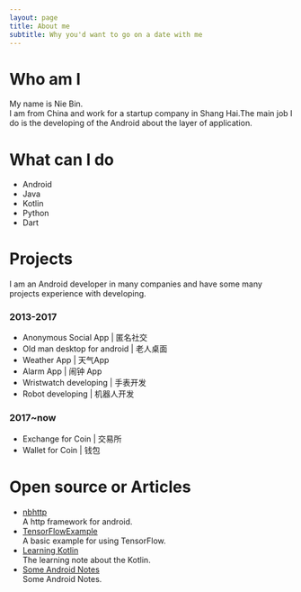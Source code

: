 ```yaml
---
layout: page
title: About me
subtitle: Why you'd want to go on a date with me
---
```

# Who am I
My name is Nie Bin.  
I am from China and work for a startup company in Shang Hai.The main job I do is the developing of the Android about the layer of application.

# What can I do
- Android
- Java
- Kotlin
- Python
- Dart

# Projects
I am an Android developer in many companies and have some many projects experience with developing.
### 2013-2017
- Anonymous Social App | 匿名社交
- Old man desktop for android | 老人桌面
- Weather App | 天气App
- Alarm App | 闹钟 App
- Wristwatch developing | 手表开发
- Robot developing | 机器人开发

### 2017~now
- Exchange for Coin | 交易所
- Wallet for Coin | 钱包

# Open source or Articles
- [nbhttp](https://github.com/nb312/nbhttp)   
  A http framework for android.   
- [TensorFlowExample](https://github.com/TFStudents/TensorFlowExample)   
  A basic example for using TensorFlow.
- [Learning Kotlin](https://nb312.gitbooks.io/kotlin/content/)   
  The learning note about the Kotlin.
- [Some Android Notes](https://nb312.gitbooks.io/android-advanced/content/)   
  Some Android Notes.
